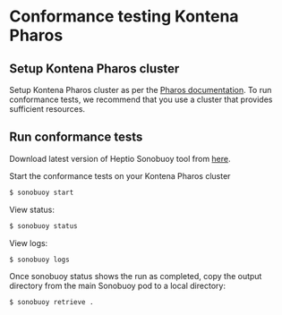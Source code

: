 # Conformance testing Kontena Pharos

## Setup Kontena Pharos cluster

Setup Kontena Pharos cluster as per the [Pharos documentation](https://www.pharos.sh/docs/). To run conformance tests, we recommend that you use a cluster that provides sufficient resources.

## Run conformance tests

Download latest version of Heptio Sonobuoy tool from [here](https://github.com/heptio/sonobuoy/releases/latest).

Start the conformance tests on your Kontena Pharos cluster

```sh
$ sonobuoy start
```

View status:

```sh
$ sonobuoy status
```

View logs:

```sh
$ sonobuoy logs
```

Once sonobuoy status shows the run as completed, copy the output directory from the main Sonobuoy pod to a local directory:

```sh
$ sonobuoy retrieve .
```